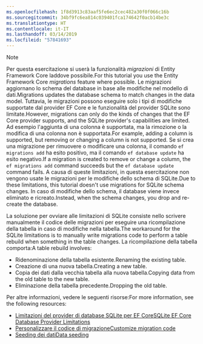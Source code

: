 ```yaml
---
ms.openlocfilehash: 1f8d3913c83aaf5fe6ec2cec482a30f0f066c16b
ms.sourcegitcommit: 34bf9fc6ea814c039401fca174642f0acb14be3c
ms.translationtype: HT
ms.contentlocale: it-IT
ms.lasthandoff: 03/14/2019
ms.locfileid: "57841693"
---
```


> [!NOTE]
> <span data-ttu-id="64e52-101">Per questa esercitazione si userà la funzionalità *migrazioni* di Entity Framework Core laddove possibile.</span><span class="sxs-lookup"><span data-stu-id="64e52-101">For this tutorial you use the Entity Framework Core *migrations* feature where possible.</span></span> <span data-ttu-id="64e52-102">Le migrazioni aggiornano lo schema del database in base alle modifiche nel modello di dati.</span><span class="sxs-lookup"><span data-stu-id="64e52-102">Migrations updates the database schema to match changes in the data model.</span></span> <span data-ttu-id="64e52-103">Tuttavia, le migrazioni possono eseguire solo i tipi di modifiche supportate dal provider EF Core e le funzionalità del provider SQLite sono limitate.</span><span class="sxs-lookup"><span data-stu-id="64e52-103">However, migrations can only do the kinds of changes that the EF Core provider supports, and the SQLite provider's capabilities are limited.</span></span> <span data-ttu-id="64e52-104">Ad esempio l'aggiunta di una colonna è supportata, ma la rimozione o la modifica di una colonna non è supportata.</span><span class="sxs-lookup"><span data-stu-id="64e52-104">For example, adding a column is supported, but removing or changing a column is not supported.</span></span> <span data-ttu-id="64e52-105">Se si crea una migrazione per rimuovere o modificare una colonna, il comando `ef migrations add` ha esito positivo, ma il comando `ef database update` ha esito negativo.</span><span class="sxs-lookup"><span data-stu-id="64e52-105">If a migration is created to remove or change a column, the `ef migrations add` command succeeds but the `ef database update` command fails.</span></span> <span data-ttu-id="64e52-106">A causa di queste limitazioni, in questa esercitazione non vengono usate le migrazioni per le modifiche dello schema di SQLite.</span><span class="sxs-lookup"><span data-stu-id="64e52-106">Due to these limitations, this tutorial doesn't use migrations for SQLite schema changes.</span></span> <span data-ttu-id="64e52-107">In caso di modifiche dello schema, il database viene invece eliminato e ricreato.</span><span class="sxs-lookup"><span data-stu-id="64e52-107">Instead, when the schema changes, you drop and re-create the database.</span></span>
>
><span data-ttu-id="64e52-108">La soluzione per ovviare alle limitazioni di SQLite consiste nello scrivere manualmente il codice delle migrazioni per eseguire una ricompilazione della tabella in caso di modifiche nella tabella.</span><span class="sxs-lookup"><span data-stu-id="64e52-108">The workaround for the SQLite limitations is to manually write migrations code to perform a table rebuild when something in the table changes.</span></span> <span data-ttu-id="64e52-109">La ricompilazione della tabella comporta:</span><span class="sxs-lookup"><span data-stu-id="64e52-109">A table rebuild involves:</span></span>
>
>* <span data-ttu-id="64e52-110">Ridenominazione della tabella esistente.</span><span class="sxs-lookup"><span data-stu-id="64e52-110">Renaming the existing table.</span></span>
>* <span data-ttu-id="64e52-111">Creazione di una nuova tabella.</span><span class="sxs-lookup"><span data-stu-id="64e52-111">Creating a new table.</span></span>
>* <span data-ttu-id="64e52-112">Copia dei dati dalla vecchia tabella alla nuova tabella.</span><span class="sxs-lookup"><span data-stu-id="64e52-112">Copying data from the old table to the new table.</span></span>
>* <span data-ttu-id="64e52-113">Eliminazione della tabella precedente.</span><span class="sxs-lookup"><span data-stu-id="64e52-113">Dropping the old table.</span></span>
>
><span data-ttu-id="64e52-114">Per altre informazioni, vedere le seguenti risorse:</span><span class="sxs-lookup"><span data-stu-id="64e52-114">For more information, see the following resources:</span></span>
>
> * [<span data-ttu-id="64e52-115">Limitazioni del provider di database SQLite per EF Core</span><span class="sxs-lookup"><span data-stu-id="64e52-115">SQLite EF Core Database Provider Limitations</span></span>](/ef/core/providers/sqlite/limitations)
> * [<span data-ttu-id="64e52-116">Personalizzare il codice di migrazione</span><span class="sxs-lookup"><span data-stu-id="64e52-116">Customize migration code</span></span>](/ef/core/managing-schemas/migrations/#customize-migration-code)
> * [<span data-ttu-id="64e52-117">Seeding dei dati</span><span class="sxs-lookup"><span data-stu-id="64e52-117">Data seeding</span></span>](/ef/core/modeling/data-seeding)